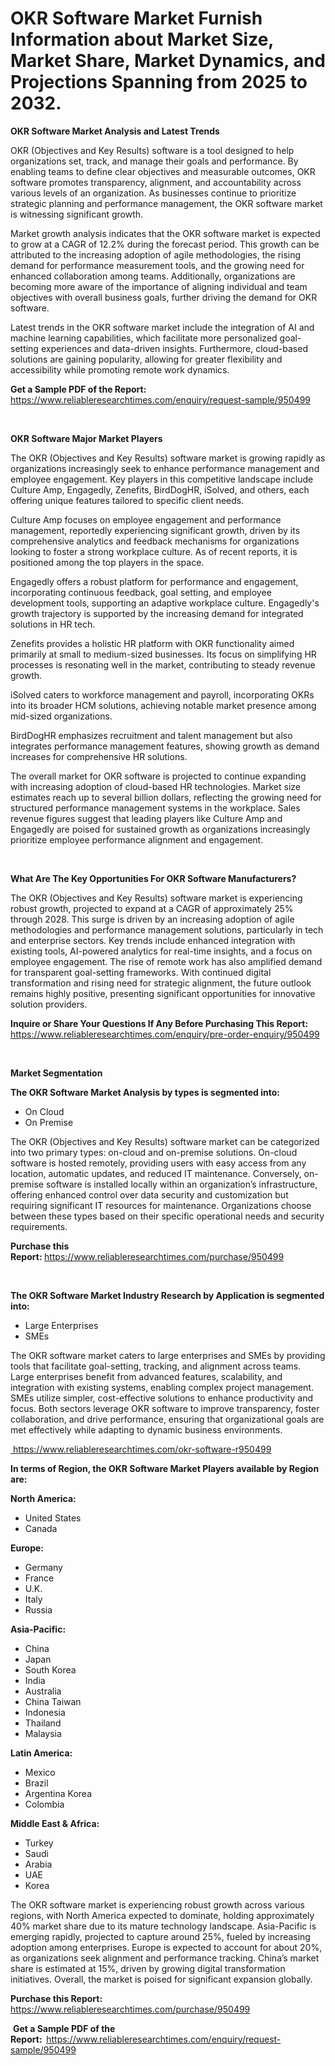 <p><h1>OKR Software Market Furnish Information about Market Size, Market Share, Market Dynamics, and Projections Spanning from 2025 to 2032.</h1></p><p><strong>OKR Software Market Analysis and Latest Trends</strong></p>
<p><p>OKR (Objectives and Key Results) software is a tool designed to help organizations set, track, and manage their goals and performance. By enabling teams to define clear objectives and measurable outcomes, OKR software promotes transparency, alignment, and accountability across various levels of an organization. As businesses continue to prioritize strategic planning and performance management, the OKR software market is witnessing significant growth.</p><p>Market growth analysis indicates that the OKR software market is expected to grow at a CAGR of 12.2% during the forecast period. This growth can be attributed to the increasing adoption of agile methodologies, the rising demand for performance measurement tools, and the growing need for enhanced collaboration among teams. Additionally, organizations are becoming more aware of the importance of aligning individual and team objectives with overall business goals, further driving the demand for OKR software.</p><p>Latest trends in the OKR software market include the integration of AI and machine learning capabilities, which facilitate more personalized goal-setting experiences and data-driven insights. Furthermore, cloud-based solutions are gaining popularity, allowing for greater flexibility and accessibility while promoting remote work dynamics.</p></p>
<p><strong>Get a Sample PDF of the Report:&nbsp;</strong> <a href="https://www.reliableresearchtimes.com/enquiry/request-sample/950499?utm_campaign=2009&utm_medium=2&utm_source=Github&utm_content=ia&utm_term=17042025&utm_id=okr-software">https://www.reliableresearchtimes.com/enquiry/request-sample/950499</a></p>
<p>&nbsp;</p>
<p><strong>OKR Software Major Market Players</strong></p>
<p><p>The OKR (Objectives and Key Results) software market is growing rapidly as organizations increasingly seek to enhance performance management and employee engagement. Key players in this competitive landscape include Culture Amp, Engagedly, Zenefits, BirdDogHR, iSolved, and others, each offering unique features tailored to specific client needs.</p><p>Culture Amp focuses on employee engagement and performance management, reportedly experiencing significant growth, driven by its comprehensive analytics and feedback mechanisms for organizations looking to foster a strong workplace culture. As of recent reports, it is positioned among the top players in the space.</p><p>Engagedly offers a robust platform for performance and engagement, incorporating continuous feedback, goal setting, and employee development tools, supporting an adaptive workplace culture. Engagedly's growth trajectory is supported by the increasing demand for integrated solutions in HR tech.</p><p>Zenefits provides a holistic HR platform with OKR functionality aimed primarily at small to medium-sized businesses. Its focus on simplifying HR processes is resonating well in the market, contributing to steady revenue growth.</p><p>iSolved caters to workforce management and payroll, incorporating OKRs into its broader HCM solutions, achieving notable market presence among mid-sized organizations. </p><p>BirdDogHR emphasizes recruitment and talent management but also integrates performance management features, showing growth as demand increases for comprehensive HR solutions.</p><p>The overall market for OKR software is projected to continue expanding with increasing adoption of cloud-based HR technologies. Market size estimates reach up to several billion dollars, reflecting the growing need for structured performance management systems in the workplace. Sales revenue figures suggest that leading players like Culture Amp and Engagedly are poised for sustained growth as organizations increasingly prioritize employee performance alignment and engagement.</p></p>
<p>&nbsp;</p>
<p><strong>What Are The Key Opportunities For OKR Software Manufacturers?</strong></p>
<p><p>The OKR (Objectives and Key Results) software market is experiencing robust growth, projected to expand at a CAGR of approximately 25% through 2028. This surge is driven by an increasing adoption of agile methodologies and performance management solutions, particularly in tech and enterprise sectors. Key trends include enhanced integration with existing tools, AI-powered analytics for real-time insights, and a focus on employee engagement. The rise of remote work has also amplified demand for transparent goal-setting frameworks. With continued digital transformation and rising need for strategic alignment, the future outlook remains highly positive, presenting significant opportunities for innovative solution providers.</p></p>
<p><strong>Inquire or Share Your Questions If Any Before Purchasing This Report:</strong> <a href="https://www.reliableresearchtimes.com/enquiry/pre-order-enquiry/950499?utm_campaign=2009&utm_medium=2&utm_source=Github&utm_content=ia&utm_term=17042025&utm_id=okr-software">https://www.reliableresearchtimes.com/enquiry/pre-order-enquiry/950499</a></p>
<p>&nbsp;</p>
<p><strong>Market Segmentation</strong></p>
<p><strong>The OKR Software Market Analysis by types is segmented into:</strong></p>
<p><ul><li>On Cloud</li><li>On Premise</li></ul></p>
<p><p>The OKR (Objectives and Key Results) software market can be categorized into two primary types: on-cloud and on-premise solutions. On-cloud software is hosted remotely, providing users with easy access from any location, automatic updates, and reduced IT maintenance. Conversely, on-premise software is installed locally within an organization’s infrastructure, offering enhanced control over data security and customization but requiring significant IT resources for maintenance. Organizations choose between these types based on their specific operational needs and security requirements.</p></p>
<p><strong>Purchase this Report:&nbsp;</strong><a href="https://www.reliableresearchtimes.com/purchase/950499?utm_campaign=2009&utm_medium=2&utm_source=Github&utm_content=ia&utm_term=17042025&utm_id=okr-software">https://www.reliableresearchtimes.com/purchase/950499</a></p>
<p>&nbsp;</p>
<p><strong>The OKR Software Market Industry Research by Application is segmented into:</strong></p>
<p><ul><li>Large Enterprises</li><li>SMEs</li></ul></p>
<p><p>The OKR software market caters to large enterprises and SMEs by providing tools that facilitate goal-setting, tracking, and alignment across teams. Large enterprises benefit from advanced features, scalability, and integration with existing systems, enabling complex project management. SMEs utilize simpler, cost-effective solutions to enhance productivity and focus. Both sectors leverage OKR software to improve transparency, foster collaboration, and drive performance, ensuring that organizational goals are met effectively while adapting to dynamic business environments.</p></p>
<p><a href="https://www.reliableresearchtimes.com/okr-software-r950499?utm_campaign=2009&utm_medium=2&utm_source=Github&utm_content=ia&utm_term=17042025&utm_id=okr-software">&nbsp;https://www.reliableresearchtimes.com/okr-software-r950499</a></p>
<p><strong>In terms of Region, the OKR Software Market Players available by Region are:</strong></p>
<p>
    <p> <strong> North America: </strong>
        <ul>
            <li>United States</li>
            <li>Canada</li>
        </ul>
        </p> 
    <p> <strong> Europe: </strong>
        <ul>
            <li>Germany</li>
            <li>France</li>
            <li>U.K.</li>
            <li>Italy</li>
            <li>Russia</li>
        </ul>
        </p> 
    <p> <strong> Asia-Pacific: </strong>
        <ul>
            <li>China</li>
            <li>Japan</li>
            <li>South Korea</li>
            <li>India</li>
            <li>Australia</li>
            <li>China Taiwan</li>
            <li>Indonesia</li>
            <li>Thailand</li>
            <li>Malaysia</li>
        </ul>
        </p> 
    <p> <strong> Latin America: </strong>
        <ul>
            <li>Mexico</li>
            <li>Brazil</li>
            <li>Argentina Korea</li>
            <li>Colombia</li>
        </ul>
        </p> 
    <p> <strong> Middle East & Africa: </strong>
        <ul>
            <li>Turkey</li>
            <li>Saudi</li>
            <li>Arabia</li>
            <li>UAE</li>
            <li>Korea</li>
        </ul>
    </p>
    </p>
<p><p>The OKR software market is experiencing robust growth across various regions, with North America expected to dominate, holding approximately 40% market share due to its mature technology landscape. Asia-Pacific is emerging rapidly, projected to capture around 25%, fueled by increasing adoption among enterprises. Europe is expected to account for about 20%, as organizations seek alignment and performance tracking. China’s market share is estimated at 15%, driven by growing digital transformation initiatives. Overall, the market is poised for significant expansion globally.</p></p>
<p><strong>Purchase this Report: </strong><a href="https://www.reliableresearchtimes.com/purchase/950499?utm_campaign=2009&utm_medium=2&utm_source=Github&utm_content=ia&utm_term=17042025&utm_id=okr-software">https://www.reliableresearchtimes.com/purchase/950499</a></p>
<p>&nbsp;<strong>Get a Sample PDF of the Report:&nbsp;&nbsp;</strong><a href="https://www.reliableresearchtimes.com/enquiry/request-sample/950499?utm_campaign=2009&utm_medium=2&utm_source=Github&utm_content=ia&utm_term=17042025&utm_id=okr-software">https://www.reliableresearchtimes.com/enquiry/request-sample/950499</a></p>
<p><strong></strong></p>
<p><p></p><p></p><p></p></p>